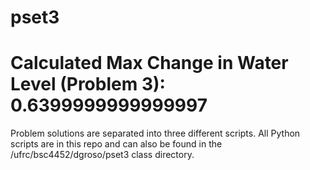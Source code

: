 # pset3
# Calculated Max Change in Water Level (Problem 3): 0.6399999999999997 
Problem solutions are separated into three different scripts. All Python scripts are in this repo and can also be found in the /ufrc/bsc4452/dgroso/pset3 class directory.
